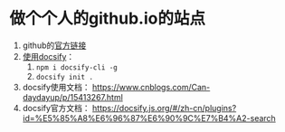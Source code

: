 # 做个个人的github.io的站点
1. github的[官方链接](https://docs.github.com/zh/pages/getting-started-with-github-pages/creating-a-github-pages-site)
2. [使用docsify](https://www.jianshu.com/p/4883e95aa903)： 
	1. `npm i docsify-cli -g`
	2. `docsify init .`
3. docsify使用文档： https://www.cnblogs.com/Can-daydayup/p/15413267.html
4. docsify官方文档： https://docsify.js.org/#/zh-cn/plugins?id=%E5%85%A8%E6%96%87%E6%90%9C%E7%B4%A2-search